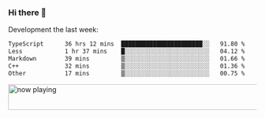 ### Hi there 👋

Development the last week:
<!--START_SECTION:waka-->

```txt
TypeScript      36 hrs 12 mins  ███████████████████████░░   91.80 %
Less            1 hr 37 mins    █░░░░░░░░░░░░░░░░░░░░░░░░   04.12 %
Markdown        39 mins         ▒░░░░░░░░░░░░░░░░░░░░░░░░   01.66 %
C++             32 mins         ▒░░░░░░░░░░░░░░░░░░░░░░░░   01.36 %
Other           17 mins         ▒░░░░░░░░░░░░░░░░░░░░░░░░   00.75 %
```

<!--END_SECTION:waka-->

<!--
**JASONPANGGO/jasonpanggo** is a ✨ _special_ ✨ repository because its `README.md` (this file) appears on your GitHub profile.

Here are some ideas to get you started:

- 🔭 I’m currently working on ...
- 🌱 I’m currently learning ...
- 👯 I’m looking to collaborate on ...
- 🤔 I’m looking for help with ...
- 💬 Ask me about ...
- 📫 How to reach me: ...
- 😄 Pronouns: ...
- ⚡ Fun fact: ...
-->

<a href="https://volt.fm/user/q8yd9e79csfr57rt" target="_blank"><img src="https://spotify-badge-egoist.vercel.app/api/now-playing" width="540" height="52" alt="now playing"></a>
